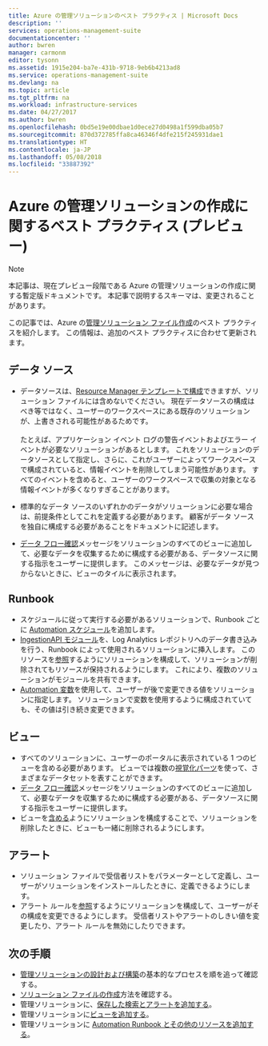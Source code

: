 ```yaml
---
title: Azure の管理ソリューションのベスト プラクティス | Microsoft Docs
description: ''
services: operations-management-suite
documentationcenter: ''
author: bwren
manager: carmonm
editor: tysonn
ms.assetid: 1915e204-ba7e-431b-9718-9eb6b4213ad8
ms.service: operations-management-suite
ms.devlang: na
ms.topic: article
ms.tgt_pltfrm: na
ms.workload: infrastructure-services
ms.date: 04/27/2017
ms.author: bwren
ms.openlocfilehash: 0bd5e19e00dbae1d0ece27d0498a1f599dba05b7
ms.sourcegitcommit: 870d372785ffa8ca46346f4dfe215f245931dae1
ms.translationtype: HT
ms.contentlocale: ja-JP
ms.lasthandoff: 05/08/2018
ms.locfileid: "33887392"
---
```

# <a name="best-practices-for-creating-management-solutions-in-azure-preview"></a>Azure の管理ソリューションの作成に関するベスト プラクティス (プレビュー)
> [!NOTE]
> 本記事は、現在プレビュー段階である Azure の管理ソリューションの作成に関する暫定版ドキュメントです。 本記事で説明するスキーマは、変更されることがあります。  

この記事では、Azure の[管理ソリューション ファイル作成](monitoring-solutions-solution-file.md)のベスト プラクティスを紹介します。  この情報は、追加のベスト プラクティスに合わせて更新されます。

## <a name="data-sources"></a>データ ソース
- データソースは、[Resource Manager テンプレートで構成](../log-analytics/log-analytics-template-workspace-configuration.md)できますが、ソリューション ファイルには含めないでください。  現在データソースの構成はべき等ではなく、ユーザーのワークスペースにある既存のソリューションが、上書きされる可能性があるためです。<br><br>たとえば、アプリケーション イベント ログの警告イベントおよびエラー イベントが必要なソリューションがあるとします。  これをソリューションのデータソースとして指定し、さらに、これがユーザーによってワークスペースで構成されていると、情報イベントを削除してしまう可能性があります。  すべてのイベントを含めると、ユーザーのワークスペースで収集の対象となる情報イベントが多くなりすぎることがあります。

- 標準的なデータ ソースのいずれかのデータがソリューションに必要な場合は、前提条件としてこれを定義する必要があります。  顧客がデータ ソースを独自に構成する必要があることをドキュメントに記述します。  
- [データ フロー確認](../log-analytics/log-analytics-view-designer-tiles.md)メッセージをソリューションのすべてのビューに追加して、必要なデータを収集するために構成する必要がある、データソースに関する指示をユーザーに提供します。  このメッセージは、必要なデータが見つからないときに、ビューのタイルに表示されます。


## <a name="runbooks"></a>Runbook
- スケジュールに従って実行する必要があるソリューションで、Runbook ごとに [Automation スケジュール](../automation/automation-schedules.md)を追加します。
- [IngestionAPI モジュール](https://www.powershellgallery.com/packages/OMSIngestionAPI/1.5)を、Log Analytics レポジトリへのデータ書き込みを行う、Runbook によって使用されるソリューションに挿入します。  このリソースを[参照](monitoring-solutions-solution-file.md#solution-resource)するようにソリューションを構成して、ソリューションが削除されてもリソースが保持されるようにします。  これにより、複数のソリューションがモジュールを共有できます。
- [Automation 変数](../automation/automation-schedules.md)を使用して、ユーザーが後で変更できる値をソリューションに指定します。  ソリューションで変数を使用するように構成されていても、その値は引き続き変更できます。

## <a name="views"></a>ビュー
- すべてのソリューションに、ユーザーのポータルに表示されている 1 つのビューを含める必要があります。  ビューでは複数の[視覚化パーツ](../log-analytics/log-analytics-view-designer-parts.md)を使って、さまざまなデータセットを表すことができます。
- [データ フロー確認](../log-analytics/log-analytics-view-designer-tiles.md)メッセージをソリューションのすべてのビューに追加して、必要なデータを収集するために構成する必要がある、データソースに関する指示をユーザーに提供します。
- ビューを[含める](monitoring-solutions-solution-file.md#solution-resource)ようにソリューションを構成することで、ソリューションを削除したときに、ビューも一緒に削除されるようにします。

## <a name="alerts"></a>アラート
- ソリューション ファイルで受信者リストをパラメーターとして定義し、ユーザーがソリューションをインストールしたときに、定義できるようにします。
- アラート ルールを[参照](monitoring-solutions-solution-file.md#solution-resource)するようにソリューションを構成して、ユーザーがその構成を変更できるようにします。  受信者リストやアラートのしきい値を変更したり、アラート ルールを無効にしたりできます。 


## <a name="next-steps"></a>次の手順
* [管理ソリューションの設計および構築](monitoring-solutions-creating.md)の基本的なプロセスを順を追って確認する。
* [ソリューション ファイルの作成](monitoring-solutions-solution-file.md)方法を確認する。
* 管理ソリューションに、[保存した検索とアラートを追加する](monitoring-solutions-resources-searches-alerts.md)。
* 管理ソリューションに[ビューを追加する](monitoring-solutions-resources-views.md)。
* 管理ソリューションに [Automation Runbook とその他のリソースを追加する](monitoring-solutions-resources-automation.md)。

